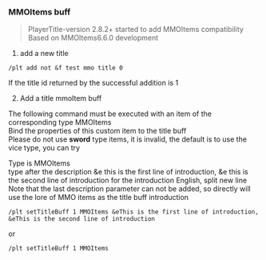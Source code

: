 ### MMOItems buff

> PlayerTitle-version 2.8.2+ started to add MMOItems compatibility  
> Based on MMOItems6.6.0 development

1. add a new title
```
/plt add not &f test mmo title 0
```
If the title id returned by the successful addition is 1

2. Add a title mmoItem buff

The following command must be executed with an item of the corresponding type MMOItems  
Bind the properties of this custom item to the title buff  
Please do not use **sword** type items, it is invalid, the default is to use the vice type, you can try

Type is MMOItems  
type after the description &e this is the first line of introduction, &e this is the second line of introduction for the introduction English, split new line  
Note that the last description parameter can not be added, so directly will use the lore of MMO items as the title buff introduction

```
/plt setTitleBuff 1 MMOItems &eThis is the first line of introduction, &eThis is the second line of introduction
```
or
```
/plt setTitleBuff 1 MMOItems
```